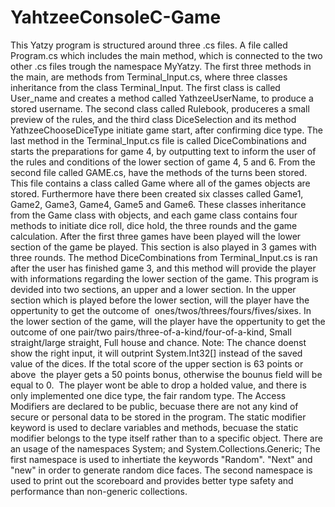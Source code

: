 # YahtzeeConsoleC-Game
This Yatzy program is structured around three .cs files. A file called Program.cs which includes the main method, which is connected to the two other .cs files trough the namespace MyYatzy. The first three methods in the main, are methods from Terminal_Input.cs, where three classes inheritance from the class Terminal_Input. The first class is called User_name and creates a method called YathzeeUserName, to produce a stored username.  The second class called Rulebook, produceres a small preview of the rules, and the third class DiceSelection and its method YathzeeChooseDiceType initiate game start, after confirming dice type. The last method in the Terminal_Input.cs file is called DiceCombinations and starts the preparations for game 4, by outputting text to inform the user of the rules and conditions of the lower section of game 4, 5 and 6.  From the second file called GAME.cs, have the methods of the turns been stored. This file contains a class called Game where all of the games objects are stored. Furthermore have there been created six classes called Game1, Game2, Game3, Game4, Game5 and Game6.  These classes inheritance from the Game class with objects, and each game class contains four methods to initiate dice roll, dice hold, the three rounds and the game calculation. After the first three games have been played will the lower section of the game be played. This section is also played in 3 games with three rounds. The method DiceCombinations from Terminal_Input.cs is ran after the user has finished game 3, and this method will provide the player with informations regarding the lower section of the game.   This program is devided into two sections, an upper and a lower section. In the upper section which is played before the lower section, will the player have the oppertunity to get the outcome of  ones/twos/threes/fours/fives/sixes. In the lower section of the game, will the player have the oppertunity to get the outcome of one pair/two pairs/three-of-a-kind/four-of-a-kind, Small straight/large straight,  Full house and chance. Note: The chance doenst show the right input, it will outprint System.Int32[] instead of the saved value of the dices. If the total score of the upper section is 63 points or above  the player gets a 50 points bonus, otherwise the bounus field will be equal to 0.    The player wont be able to drop a holded value, and there is only implemented one dice type, the fair random type.   The Access Modifiers are declared to be public, becuase there are not any kind of secure or personal data to be stored in the program.  The static modifier keyword is used to declare variables and methods, becuase the static modifier belongs to the type itself rather than to a specific object.  There are an usage of the namespaces System; and System.Collections.Generic; The first namespace is used to inhertiate the keywords "Random". "Next" and "new"  in order to generate random dice faces. The second namespace is used to print out the scoreboard and provides better type safety and performance than non-generic collections.
